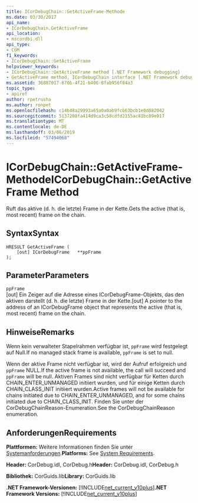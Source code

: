 ```yaml
---
title: ICorDebugChain::GetActiveFrame-Methode
ms.date: 03/30/2017
api_name:
- ICorDebugChain.GetActiveFrame
api_location:
- mscordbi.dll
api_type:
- COM
f1_keywords:
- ICorDebugChain::GetActiveFrame
helpviewer_keywords:
- ICorDebugChain::GetActiveFrame method [.NET Framework debugging]
- GetActiveFrame method, ICorDebugChain interface [.NET Framework debugging]
ms.assetid: 36887017-670b-4f21-b406-8fab956f84a3
topic_type:
- apiref
author: rpetrusha
ms.author: ronpet
ms.openlocfilehash: c14b48a29993a65a0a0ab9fcb63bcb1e0d882042
ms.sourcegitcommit: 5137208fa414d9ca3c58cdfd2155ac81bc89e917
ms.translationtype: MT
ms.contentlocale: de-DE
ms.lasthandoff: 03/06/2019
ms.locfileid: "57494068"
---
```

# <a name="icordebugchaingetactiveframe-method"></a><span data-ttu-id="e1a2b-102">ICorDebugChain::GetActiveFrame-Methode</span><span class="sxs-lookup"><span data-stu-id="e1a2b-102">ICorDebugChain::GetActiveFrame Method</span></span>
<span data-ttu-id="e1a2b-103">Ruft das aktive (d. h. die letzte) Frame in der Kette.</span><span class="sxs-lookup"><span data-stu-id="e1a2b-103">Gets the active (that is, most recent) frame on the chain.</span></span>  
  
## <a name="syntax"></a><span data-ttu-id="e1a2b-104">Syntax</span><span class="sxs-lookup"><span data-stu-id="e1a2b-104">Syntax</span></span>  
  
```  
HRESULT GetActiveFrame (  
    [out] ICorDebugFrame   **ppFrame  
);  
```  
  
## <a name="parameters"></a><span data-ttu-id="e1a2b-105">Parameter</span><span class="sxs-lookup"><span data-stu-id="e1a2b-105">Parameters</span></span>  
 `ppFrame`  
 <span data-ttu-id="e1a2b-106">[out] Ein Zeiger auf die Adresse eines ICorDebugFrame-Objekts, das den aktiven darstellt (d. h. die letzte) Frame in der Kette.</span><span class="sxs-lookup"><span data-stu-id="e1a2b-106">[out] A pointer to the address of an ICorDebugFrame object that represents the active (that is, most recent) frame on the chain.</span></span>  
  
## <a name="remarks"></a><span data-ttu-id="e1a2b-107">Hinweise</span><span class="sxs-lookup"><span data-stu-id="e1a2b-107">Remarks</span></span>  
 <span data-ttu-id="e1a2b-108">Wenn kein verwalteter Stapelrahmen verfügbar ist, `ppFrame` wird festgelegt auf Null.</span><span class="sxs-lookup"><span data-stu-id="e1a2b-108">If no managed stack frame is available, `ppFrame` is set to null.</span></span>  
  
 <span data-ttu-id="e1a2b-109">Wenn der aktive Frame nicht verfügbar ist, wird der Aufruf erfolgreich und `ppFrame` NULL.</span><span class="sxs-lookup"><span data-stu-id="e1a2b-109">If the active frame is not available, the call will succeed and `ppFrame` will be null.</span></span> <span data-ttu-id="e1a2b-110">Aktiven Frames sind nicht verfügbar für Ketten durch CHAIN_ENTER_UNMANAGED initiiert wurden, und für einige Ketten durch CHAIN_CLASS_INIT initiiert wurden.</span><span class="sxs-lookup"><span data-stu-id="e1a2b-110">Active frames will not be available for chains initiated due to CHAIN_ENTER_UNMANAGED, and for some chains initiated due to CHAIN_CLASS_INIT.</span></span> <span data-ttu-id="e1a2b-111">Finden Sie unter der CorDebugChainReason-Enumeration.</span><span class="sxs-lookup"><span data-stu-id="e1a2b-111">See the CorDebugChainReason enumeration.</span></span>  
  
## <a name="requirements"></a><span data-ttu-id="e1a2b-112">Anforderungen</span><span class="sxs-lookup"><span data-stu-id="e1a2b-112">Requirements</span></span>  
 <span data-ttu-id="e1a2b-113">**Plattformen:** Weitere Informationen finden Sie unter [Systemanforderungen](../../../../docs/framework/get-started/system-requirements.md).</span><span class="sxs-lookup"><span data-stu-id="e1a2b-113">**Platforms:** See [System Requirements](../../../../docs/framework/get-started/system-requirements.md).</span></span>  
  
 <span data-ttu-id="e1a2b-114">**Header:** CorDebug.idl, CorDebug.h</span><span class="sxs-lookup"><span data-stu-id="e1a2b-114">**Header:** CorDebug.idl, CorDebug.h</span></span>  
  
 <span data-ttu-id="e1a2b-115">**Bibliothek:** CorGuids.lib</span><span class="sxs-lookup"><span data-stu-id="e1a2b-115">**Library:** CorGuids.lib</span></span>  
  
 <span data-ttu-id="e1a2b-116">**.NET Framework-Versionen:** [!INCLUDE[net_current_v10plus](../../../../includes/net-current-v10plus-md.md)]</span><span class="sxs-lookup"><span data-stu-id="e1a2b-116">**.NET Framework Versions:** [!INCLUDE[net_current_v10plus](../../../../includes/net-current-v10plus-md.md)]</span></span>
